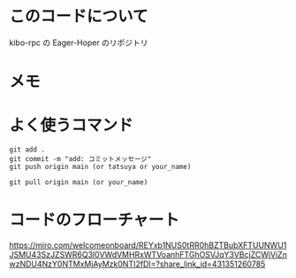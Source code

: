 # このコードについて

kibo-rpc の Eager-Hoper のリポジトリ

# メモ


# よく使うコマンド

```
git add .
git commit -m "add: コミットメッセージ"
git push origin main (or tatsuya or your_name)

git pull origin main (or your_name)
```

# コードのフローチャート
https://miro.com/welcomeonboard/REYxb1NUS0tRR0hBZTBubXFTUUNWU1JSMU43SzJZSWR6Q3l0VWdVMHRxWTVoanhFTGhOSVJqY3VBcjZCWjViZnwzNDU4NzY0NTMxMjAyMzk0NTI2fDI=?share_link_id=431351260785

